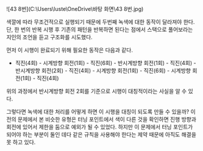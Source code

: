 ![43 8번](C:\Users\luste\OneDrive\바탕 화면\43 8번.jpg)

색깔에 따라 무조건적으로 실행되기 때문에 두번째 녹색에 대한 동작이 달라져야 한다. 단, 한 번의 반복 시행 후 기존의 패턴을 반복하면 된다는 점에서 스택으로 풀어보라는 지인의 조언을 듣고 구조화를 시도했다.

먼저 이 시행이 완료되기 위해 필요한 동작은 다음과 같다.

- 직진(4회) - 시계방향 회전(1회) - 직진(6회) - 반시계방향 회전(1회) - 직진(4회) - 반시계방향 회전(2회) - 직진(4회) - 시계방향 회전(1회) - 직진(6회) - 시계방향 회전(1회) - 직진(4회)

위의 과정에서 반시계방향 회전 2회를 기준으로 시행이 대칭적이라는 사실을 알 수 있다.

그렇다면 녹색에 대한 처리를 어떻게 하면 이 시행을 대칭이 되도록 만들 수 있을까? 이전의 문제에서 본 비슷한 유형은 터닝 포인트에서 색이 다른 것을 확인하면 진행 방향과 회전에 있어서 제한을 둠으로 예외가 될 수 있었다. 하지만 이 문제에서 터닝 포인트가 되어야 하는 부분이 둘인 데다 같은 규칙을 사용해야 한다는 제약 때문에 아직도 해결을 못 하고 있다.